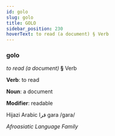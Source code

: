 ```yaml
---
id: golo
slug: golo
title: GOLO
sidebar_position: 230
hoverText: to read (a document) § Verb
---
```


### golo

*to read (a document)* **§** Verb

**Verb**: to read

**Noun**: a document

**Modifier**: readable

Hijazi Arabic قرا gara /ɡara/

*Afroasiatic Language Family*